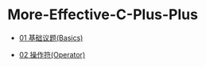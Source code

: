 # More-Effective-C-Plus-Plus

* [01 基础议题(Basics)](https://github.com/steveLauwh/More-Effective-C-Plus-Plus/blob/master/01%20%E5%9F%BA%E7%A1%80%E8%AE%AE%E9%A2%98(Basics).md)

* [02 操作符(Operator)](https://github.com/steveLauwh/More-Effective-C-Plus-Plus/blob/master/02%20%E6%93%8D%E4%BD%9C%E7%AC%A6(Operator).md)
